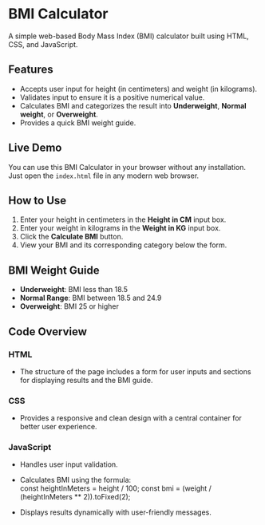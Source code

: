 # BMI Calculator

A simple web-based Body Mass Index (BMI) calculator built using HTML, CSS, and JavaScript.

## Features
- Accepts user input for height (in centimeters) and weight (in kilograms).
- Validates input to ensure it is a positive numerical value.
- Calculates BMI and categorizes the result into **Underweight**, **Normal weight**, or **Overweight**.
- Provides a quick BMI weight guide.

## Live Demo
You can use this BMI Calculator in your browser without any installation. Just open the `index.html` file in any modern web browser.

## How to Use
1. Enter your height in centimeters in the **Height in CM** input box.
2. Enter your weight in kilograms in the **Weight in KG** input box.
3. Click the **Calculate BMI** button.
4. View your BMI and its corresponding category below the form.

## BMI Weight Guide
- **Underweight**: BMI less than 18.5
- **Normal Range**: BMI between 18.5 and 24.9
- **Overweight**: BMI 25 or higher

## Code Overview
### HTML
- The structure of the page includes a form for user inputs and sections for displaying results and the BMI guide.

### CSS
- Provides a responsive and clean design with a central container for better user experience.

### JavaScript
- Handles user input validation.
- Calculates BMI using the formula:  
    const heightInMeters = height / 100;
    const bmi = (weight / (heightInMeters ** 2)).toFixed(2);

- Displays results dynamically with user-friendly messages.
